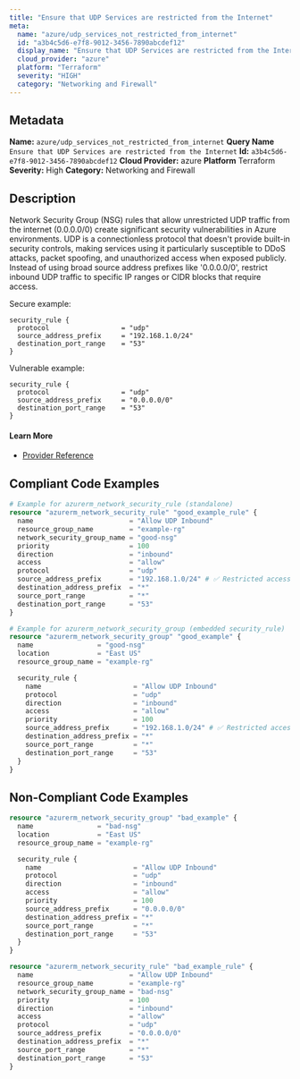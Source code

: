 ```yaml
---
title: "Ensure that UDP Services are restricted from the Internet"
meta:
  name: "azure/udp_services_not_restricted_from_internet"
  id: "a3b4c5d6-e7f8-9012-3456-7890abcdef12"
  display_name: "Ensure that UDP Services are restricted from the Internet"
  cloud_provider: "azure"
  platform: "Terraform"
  severity: "HIGH"
  category: "Networking and Firewall"
---
```

## Metadata
**Name:** `azure/udp_services_not_restricted_from_internet`
**Query Name** `Ensure that UDP Services are restricted from the Internet`
**Id:** `a3b4c5d6-e7f8-9012-3456-7890abcdef12`
**Cloud Provider:** azure
**Platform** Terraform
**Severity:** High
**Category:** Networking and Firewall
## Description
Network Security Group (NSG) rules that allow unrestricted UDP traffic from the internet (0.0.0.0/0) create significant security vulnerabilities in Azure environments. UDP is a connectionless protocol that doesn't provide built-in security controls, making services using it particularly susceptible to DDoS attacks, packet spoofing, and unauthorized access when exposed publicly. Instead of using broad source address prefixes like '0.0.0.0/0', restrict inbound UDP traffic to specific IP ranges or CIDR blocks that require access.

Secure example:
```
security_rule {
  protocol                  = "udp"
  source_address_prefix     = "192.168.1.0/24"
  destination_port_range    = "53"
}
```

Vulnerable example:
```
security_rule {
  protocol                  = "udp"
  source_address_prefix     = "0.0.0.0/0"
  destination_port_range    = "53"
}
```

#### Learn More

 - [Provider Reference](https://registry.terraform.io/providers/hashicorp/azurerm/latest/docs/resources/network_security_group)


## Compliant Code Examples
```terraform
# Example for azurerm_network_security_rule (standalone)
resource "azurerm_network_security_rule" "good_example_rule" {
  name                        = "Allow UDP Inbound"
  resource_group_name         = "example-rg"
  network_security_group_name = "good-nsg"
  priority                    = 100
  direction                   = "inbound"
  access                      = "allow"
  protocol                    = "udp"
  source_address_prefix       = "192.168.1.0/24" # ✅ Restricted access
  destination_address_prefix  = "*"
  source_port_range           = "*"
  destination_port_range      = "53"
}

```

```terraform
# Example for azurerm_network_security_group (embedded security_rule)
resource "azurerm_network_security_group" "good_example" {
  name                = "good-nsg"
  location            = "East US"
  resource_group_name = "example-rg"

  security_rule {
    name                       = "Allow UDP Inbound"
    protocol                   = "udp"
    direction                  = "inbound"
    access                     = "allow"
    priority                   = 100
    source_address_prefix      = "192.168.1.0/24" # ✅ Restricted access
    destination_address_prefix = "*"
    source_port_range          = "*"
    destination_port_range     = "53"
  }
}


```
## Non-Compliant Code Examples
```terraform
resource "azurerm_network_security_group" "bad_example" {
  name                = "bad-nsg"
  location            = "East US"
  resource_group_name = "example-rg"

  security_rule {
    name                       = "Allow UDP Inbound"
    protocol                   = "udp"
    direction                  = "inbound"
    access                     = "allow"
    priority                   = 100
    source_address_prefix      = "0.0.0.0/0"
    destination_address_prefix = "*"
    source_port_range          = "*"
    destination_port_range     = "53"
  }
}

resource "azurerm_network_security_rule" "bad_example_rule" {
  name                        = "Allow UDP Inbound"
  resource_group_name         = "example-rg"
  network_security_group_name = "bad-nsg"
  priority                    = 100
  direction                   = "inbound"
  access                      = "allow"
  protocol                    = "udp"
  source_address_prefix       = "0.0.0.0/0"
  destination_address_prefix  = "*"
  source_port_range           = "*"
  destination_port_range      = "53"
}

```